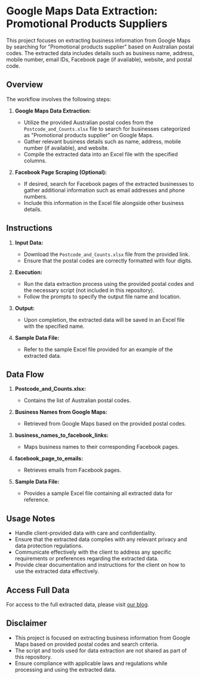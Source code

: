 # Google Maps Data Extraction: Promotional Products Suppliers

This project focuses on extracting business information from Google Maps by searching for "Promotional products supplier" based on Australian postal codes. The extracted data includes details such as business name, address, mobile number, email IDs, Facebook page (if available), website, and postal code.

## Overview

The workflow involves the following steps:

1. **Google Maps Data Extraction:**
   - Utilize the provided Australian postal codes from the `Postcode_and_Counts.xlsx` file to search for businesses categorized as "Promotional products supplier" on Google Maps.
   - Gather relevant business details such as name, address, mobile number (if available), and website.
   - Compile the extracted data into an Excel file with the specified columns.

2. **Facebook Page Scraping (Optional):**
   - If desired, search for Facebook pages of the extracted businesses to gather additional information such as email addresses and phone numbers.
   - Include this information in the Excel file alongside other business details.

## Instructions

1. **Input Data:**
   - Download the `Postcode_and_Counts.xlsx` file from the provided link.
   - Ensure that the postal codes are correctly formatted with four digits.

2. **Execution:**
   - Run the data extraction process using the provided postal codes and the necessary script (not included in this repository).
   - Follow the prompts to specify the output file name and location.

3. **Output:**
   - Upon completion, the extracted data will be saved in an Excel file with the specified name.

4. **Sample Data File:**
   - Refer to the sample Excel file provided for an example of the extracted data.

## Data Flow

1. **Postcode_and_Counts.xlsx:**
   - Contains the list of Australian postal codes.

2. **Business Names from Google Maps:**
   - Retrieved from Google Maps based on the provided postal codes.

3. **business_names_to_facebook_links:**
   - Maps business names to their corresponding Facebook pages.

4. **facebook_page_to_emails:**
   - Retrieves emails from Facebook pages.

5. **Sample Data File:**
   - Provides a sample Excel file containing all extracted data for reference.

## Usage Notes

- Handle client-provided data with care and confidentiality.
- Ensure that the extracted data complies with any relevant privacy and data protection regulations.
- Communicate effectively with the client to address any specific requirements or preferences regarding the extracted data.
- Provide clear documentation and instructions for the client on how to use the extracted data effectively.

## Access Full Data

For access to the full extracted data, please visit [our blog](https://aupromosuppliers.blogspot.com/2024/03/aussie-swag-central-your-premier.html).

## Disclaimer

- This project is focused on extracting business information from Google Maps based on provided postal codes and search criteria.
- The script and tools used for data extraction are not shared as part of this repository.
- Ensure compliance with applicable laws and regulations while processing and using the extracted data.
